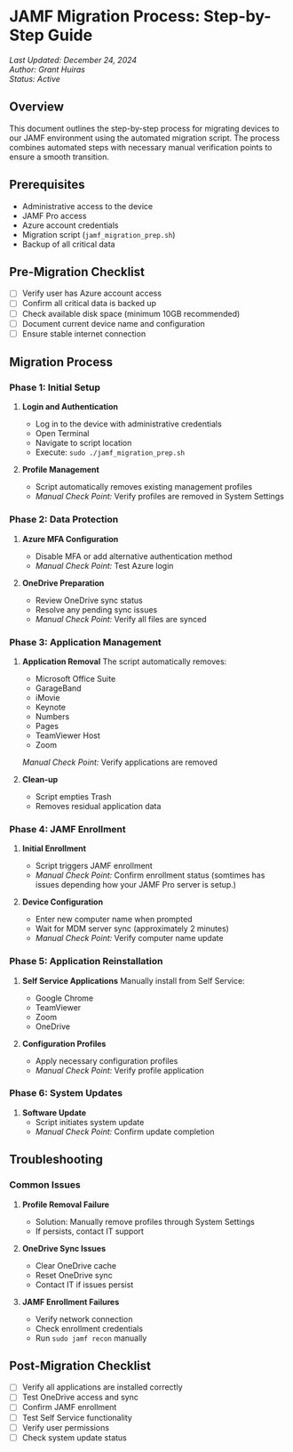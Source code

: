# JAMF Migration Process: Step-by-Step Guide

*Last Updated: December 24, 2024*  
*Author: Grant Huiras*  
*Status: Active*

## Overview
This document outlines the step-by-step process for migrating devices to our JAMF environment using the automated migration script. The process combines automated steps with necessary manual verification points to ensure a smooth transition.

## Prerequisites
- Administrative access to the device
- JAMF Pro access
- Azure account credentials
- Migration script (`jamf_migration_prep.sh`)
- Backup of all critical data

## Pre-Migration Checklist
- [ ] Verify user has Azure account access
- [ ] Confirm all critical data is backed up
- [ ] Check available disk space (minimum 10GB recommended)
- [ ] Document current device name and configuration
- [ ] Ensure stable internet connection

## Migration Process

### Phase 1: Initial Setup
1. **Login and Authentication**
   - Log in to the device with administrative credentials
   - Open Terminal
   - Navigate to script location
   - Execute: `sudo ./jamf_migration_prep.sh`

2. **Profile Management**
   - Script automatically removes existing management profiles
   - *Manual Check Point:* Verify profiles are removed in System Settings

### Phase 2: Data Protection
1. **Azure MFA Configuration**
   - Disable MFA or add alternative authentication method
   - *Manual Check Point:* Test Azure login

2. **OneDrive Preparation**
   - Review OneDrive sync status
   - Resolve any pending sync issues
   - *Manual Check Point:* Verify all files are synced

### Phase 3: Application Management
1. **Application Removal**
   The script automatically removes:
   - Microsoft Office Suite
   - GarageBand
   - iMovie
   - Keynote
   - Numbers
   - Pages
   - TeamViewer Host
   - Zoom
   
   *Manual Check Point:* Verify applications are removed

2. **Clean-up**
   - Script empties Trash
   - Removes residual application data

### Phase 4: JAMF Enrollment
1. **Initial Enrollment**
   - Script triggers JAMF enrollment
   - *Manual Check Point:* Confirm enrollment status (somtimes has issues depending how your JAMF Pro server is setup.)

2. **Device Configuration**
   - Enter new computer name when prompted
   - Wait for MDM server sync (approximately 2 minutes)
   - *Manual Check Point:* Verify computer name update

### Phase 5: Application Reinstallation
1. **Self Service Applications**
   Manually install from Self Service:
   - Google Chrome
   - TeamViewer
   - Zoom
   - OneDrive

2. **Configuration Profiles**
   - Apply necessary configuration profiles
   - *Manual Check Point:* Verify profile application

### Phase 6: System Updates
1. **Software Update**
   - Script initiates system update
   - *Manual Check Point:* Confirm update completion

## Troubleshooting

### Common Issues
1. **Profile Removal Failure**
   - Solution: Manually remove profiles through System Settings
   - If persists, contact IT support

2. **OneDrive Sync Issues**
   - Clear OneDrive cache
   - Reset OneDrive sync
   - Contact IT if issues persist

3. **JAMF Enrollment Failures**
   - Verify network connection
   - Check enrollment credentials
   - Run `sudo jamf recon` manually

## Post-Migration Checklist
- [ ] Verify all applications are installed correctly
- [ ] Test OneDrive access and sync
- [ ] Confirm JAMF enrollment
- [ ] Test Self Service functionality
- [ ] Verify user permissions
- [ ] Check system update status